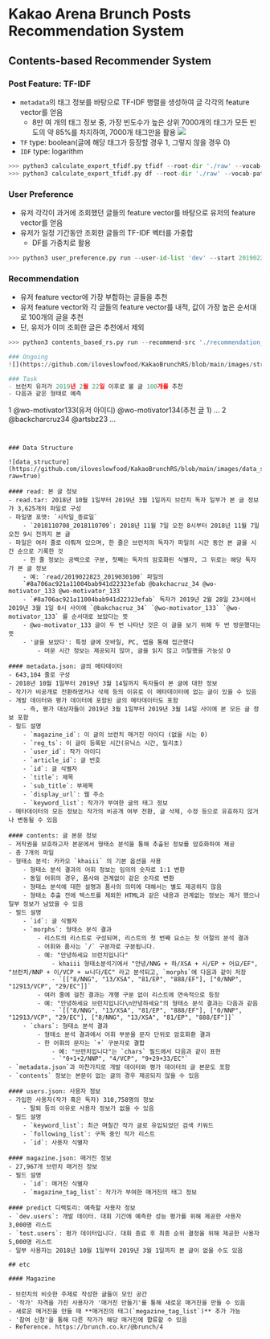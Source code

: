 # Kakao Arena Brunch Posts Recommendation System

## Contents-based Recommender System
### Post Feature: TF-IDF
- `metadata`의 태그 정보를 바탕으로 TF-IDF 행렬을 생성하여 글 각각의 feature vector를 얻음
    - 8만 여 개의 태그 정보 중, 가장 빈도수가 높은 상위 7000개의 태그가 모든 빈도의 약 85%를 차지하여, 7000개 태그만을 활용
    ![](https://github.com/iloveslowfood/KakaoBrunchRS/blob/main/images/%ED%83%9C%EA%B7%B8%EB%88%84%EC%A0%81%EB%B6%84%ED%8F%AC.png?raw=true)
- `TF` type: boolean(글에 해당 태그가 등장할 경우 1, 그렇지 않을 경우 0)
- `IDF` type: logarithm
```python
>>> python3 calculate_export_tfidf.py tfidf --root-dir './raw' --vocab-path './tfidf'
>>> python3 calculate_export_tfidf.py df --root-dir './raw' --vocab-path './tfidf'
```

### User Preference
- 유저 각각이 과거에 조회했던 글들의 feature vector를 바탕으로 유저의 feature vector를 얻음
- 유저가 일정 기간동안 조회한 글들의 TF-IDF 벡터를 가중합
    - DF를 가중치로 활용
```python
>>> python3 user_preference.py run --user-id-list 'dev' --start 2019022200 --end 2019022200 --save-path './dev_recommendation_sources/'
```

### Recommendation
- 유저 feature vector에 가장 부합하는 글들을 추천
- 유저 feature vector와 각 글들의 feature vector를 내적, 값이 가장 높은 순서대로 100개의 글을 추천
- 단, 유저가 이미 조회한 글은 추천에서 제외
```python
>>> python3 contents_based_rs.py run --recommend-src './recommendation_sources/2018100100-2019022200' --output-root './output'

### Ongoing
![](https://github.com/iloveslowfood/KakaoBrunchRS/blob/main/images/structure.jpg?raw=true)

### Task
- 브런치 유저가 2019년 2월 22일 이후로 볼 글 100개를 추천
- 다음과 같은 형태로 예측
```
1 @wo-motivator133(유저 아이디) @wo-motivator134(추천 글 1) …
2 @backcharcruz34 @artsbz23 …
```


### Data Structure

![data_structure](https://github.com/iloveslowfood/KakaoBrunchRS/blob/main/images/data_structure.jpg?raw=true)

#### read: 본 글 정보
- read.tar: 2018년 10월 1일부터 2019년 3월 1일까지 브런치 독자 일부가 본 글 정보가 3,625개의 파일로 구성
- 파일명 포맷: `시작일_종료일`
    - `2018110708_2018110709`: 2018년 11월 7일 오전 8시부터 2018년 11월 7일 오전 9시 전까지 본 글
- 파일은 여러 줄로 이뤄져 있으며, 한 줄은 브런치의 독자가 파일의 시간 동안 본 글을 시간 순으로 기록한 것
    - 한 줄 정보는 공백으로 구분, 첫째는 독자의 암호화된 식별자, 그 뒤로는 해당 독자가 본 글 정보
    - 예: `read/2019022823_2019030100` 파일의  
    `#8a706ac921a11004bab941d22323efab @bakchacruz_34 @wo-motivator_133 @wo-motivator_133`
    - `#8a706ac921a11004bab941d22323efab` 독자가 2019년 2월 28일 23시에서 2019년 3월 1일 0시 사이에 `@bakchacruz_34` `@wo-motivator_133` `@wo-motivator_133` 를 순서대로 보았다는 뜻
    - @wo-motivator_133 글이 두 번 나타난 것은 이 글을 보기 위해 두 번 방문했다는 뜻
    - '글을 보았다': 특정 글에 모바일, PC, 앱을 통해 접근했다
        - 머문 시간 정보는 제공되지 않아, 글을 읽지 않고 이탈했을 가능성 O
        
#### metadata.json: 글의 메타데이터
- 643,104 줄로 구성
- 2018년 10월 1일부터 2019년 3월 14일까지 독자들이 본 글에 대한 정보
- 작가가 비공개로 전환하였거나 삭제 등의 이유로 이 메타데이터에 없는 글이 있을 수 있음
- 개발 데이터와 평가 데이터에 포함된 글의 메타데이터도 포함
    - 즉, 평가 대상자들이 2019년 3월 1일부터 2019년 3월 14일 사이에 본 모든 글 정보 포함
- 필드 설명
    - `magazine_id`: 이 글의 브런치 매거진 아이디 (없을 시는 0)
    - `reg_ts`: 이 글이 등록된 시간(유닉스 시간, 밀리초)
    - `user_id`: 작가 아이디
    - `article_id`: 글 번호
    - `id`: 글 식별자
    - `title`: 제목
    - `sub_title`: 부제목
    - `display_url`: 웹 주소
    - `keyword_list`: 작가가 부여한 글의 태그 정보
- 메타데이터의 모든 정보는 작가의 비공개 여부 전환, 글 삭제, 수정 등으로 유효하지 않거나 변동될 수 있음

#### contents: 글 본문 정보
- 저작권을 보호하고자 본문에서 형태소 분석을 통해 추출된 정보를 암호화하여 제공
- 총 7개의 파일
- 형태소 분석: 카카오 `khaiii` 의 기본 옵션을 사용
    - 형태소 분석 결과의 어휘 정보는 임의의 숫자로 1:1 변환
    - 동일 어휘의 경우, 품사와 관계없이 같은 숫자로 변환
    - 형태소 분석에 대한 설명과 품사의 의미에 대해서는 별도 제공하지 않음
    - 형태소 추출 전에 텍스트를 제외한 HTML과 같은 내용과 관계없는 정보는 제거 했으나 일부 정보가 남았을 수 있음
- 필드 설명
    - `id`: 글 식별자
    - `morphs`: 형태소 분석 결과
        - 리스트의 리스트로 구성되며, 리스트의 첫 번째 요소는 첫 어절의 분석 결과
        - 어휘와 품사는 `/` 구분자로 구분됩니다.
        - 예: "안녕하세요 브런치입니다"
            - khaiii 형태소분석기에서 "안녕/NNG + 하/XSA + 시/EP + 어요/EF", "브런치/NNP + 이/VCP + ㅂ니다/EC" 라고 분석되고, `morphs`에 다음과 같이 저장
            - `[["8/NNG", "13/XSA", "81/EP", "888/EF"], ["0/NNP", "12913/VCP", "29/EC"]]`
        - 여러 줄에 걸친 결과는 개행 구분 없이 리스트에 연속적으로 등장
        - 예: "안녕하세요 브런치입니다\n안녕하세요"의 형태소 분석 결과는 다음과 같음
            - `[["8/NNG", "13/XSA", "81/EP", "888/EF"], ["0/NNP", "12913/VCP", "29/EC"], ["8/NNG", "13/XSA", "81/EP", "888/EF"]]`
    - `chars`: 형태소 분석 결과
        - 형태소 분석 결과에서 어휘 부분을 문자 단위로 암호화환 결과
        - 한 어휘의 문자는 `+` 구분자로 결합
            - 예: "브런치입니다"는 `chars` 필드에서 다음과 같이 표현
            - `"0+1+2/NNP", "4/VCP", "9+29+33/EC"`
- `metadata.json`과 마찬가지로 개발 데이터와 평가 데이터의 글 본문도 포함
- `contents` 정보는 본문이 없는 글의 경우 제공되지 않을 수 있음

#### users.json: 사용자 정보
- 가입한 사용자(작가 혹은 독자) 310,758명의 정보
    - 탈퇴 등의 이유로 사용자 정보가 없을 수 있음
- 필드 설명
    - `keyword_list`: 최근 며칠간 작가 글로 유입되었던 검색 키워드
    - `following_list`: 구독 중인 작가 리스트
    - `id`: 사용자 식별자

#### magazine.json: 매거진 정보
- 27,967개 브런치 매거진 정보
- 필드 설명
    - `id`: 매거진 식별자
    - `magazine_tag_list`: 작가가 부여한 매거진의 태그 정보

#### predict 디렉토리: 예측할 사용자 정보
- `dev.users`: 개발 데이터. 대회 기간에 예측한 성능 평가를 위해 제공한 사용자 3,000명 리스트
- `test.users`: 평가 데이터입니다. 대회 종료 후 최종 순위 결정을 위해 제공한 사용자 5,000명 리스트
- 일부 사용자는 2018년 10월 1일부터 2019년 3월 1일까지 본 글이 없을 수도 있음

## etc

#### Magazine

- 브런치의 비슷한 주제로 작성한 글들이 모인 공간
- '작가' 자격을 가진 사용자가 '매거진 만들기'를 통해 새로운 매거진을 만들 수 있음
- 새로운 매거진을 만들 때 **매거진의 태그(`megazine_tag_list`)** 추가 가능
- '참여 신청'을 통해 다른 작가가 해당 매거진에 합류할 수 있음
- Reference. https://brunch.co.kr/@brunch/4

